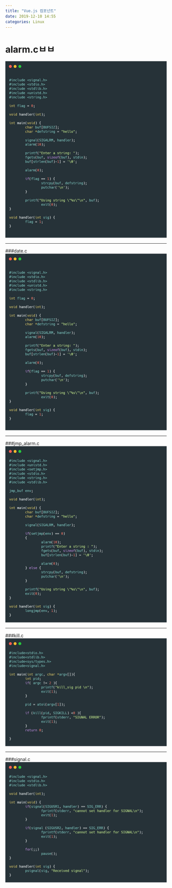 ```yaml
---
title: "Vue.js 컴포넌트"
date: 2019-12-10 14:55
categories: Linux
---
```


# alarm.cㅂㅂ
![alarm](/assets/images/alarm.png)
***

###date.c
![date](/assets/images/alarm.png)
***

###jmp_alarm.c
![jmp_alarm](/assets/images/jmp_alarm.png)
***

###kill.c
![kill](/assets/images/kill.png)
***

###signal.c
![signal](/assets/images/signal.png)
